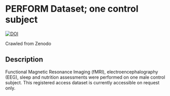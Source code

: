 # PERFORM Dataset; one control subject

[![DOI](https://www.zenodo.org/badge/DOI/10.5281/zenodo.3518486.svg)](https://doi.org/10.5281/zenodo.3518486)

Crawled from Zenodo

## Description

Functional Magnetic Resonance Imaging (fMRI), electroencephalography (EEG), sleep and nutrition assessments were performed on one male control subject. This registered access dataset is currently accessible on request only.